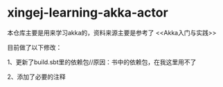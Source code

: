 # xingej-learning-akka-actor
本仓库主要是用来学习akka的，资料来源主要是参考了
<<Akka入门与实践>>

目前做了以下修改：

1、更新了build.sbt里的依赖包//原因：书中的依赖包，在我这里用不了

2、添加了必要的注释
